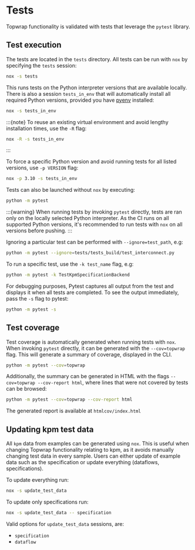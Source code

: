 # Tests

Topwrap functionality is validated with tests that leverage the `pytest` library.

## Test execution

The tests are located in the `tests` directory.
All tests can be run with `nox` by specifying the `tests` session:

```bash
nox -s tests
```

This runs tests on the Python interpreter versions that are available locally.
There is also a session `tests_in_env` that will automatically install all required Python versions, provided you have [pyenv](https://github.com/pyenv/pyenv) installed:

```bash
nox -s tests_in_env
```

:::{note}
To reuse an existing virtual environment and avoid lengthy installation times,  use the `-R` flag:

```bash
nox -R -s tests_in_env
```

:::

To force a specific Python version and avoid running tests for all listed versions, use `-p VERSION` flag:

```bash
nox -p 3.10 -s tests_in_env
```

Tests can also be launched without `nox` by executing:

```bash
python -m pytest
```

:::{warning}
When running tests by invoking `pytest` directly, tests are ran only on the locally selected Python interpreter.
As the CI runs on all supported Python versions, it's recommended to run tests with `nox` on all versions before pushing.
:::

Ignoring a particular test can be performed with `--ignore=test_path`, e.g:

```bash
python -m pytest --ignore=tests/tests_build/test_interconnect.py
```

To run a specific test, use the `-k test_name` flag, e.g:

```bash
python -m pytest -k TestKpmSpecificationBackend
```

For debugging purposes, Pytest captures all output from the test and displays it when all tests are completed.
To see the output immediately, pass the `-s` flag to pytest:

```bash
python -m pytest -s
```

## Test coverage

Test coverage is automatically generated when running tests with `nox`.
When invoking `pytest` directly, it can be generated with the `--cov=topwrap` flag.
This will generate a summary of coverage, displayed in the CLI.

```bash
python -m pytest --cov=topwrap
```

Additionally, the summary can be generated in HTML with the flags `--cov=topwrap --cov-report html`, where lines that were not covered by tests can be browsed:

```bash
python -m pytest --cov=topwrap --cov-report html
```

The generated report is available at `htmlcov/index.html`

## Updating kpm test data

All `kpm` data from examples can be generated using `nox`.
This is useful when changing Topwrap functionality relating to kpm, as it avoids manually changing test data in every sample.
Users can either update of example data such as the specification or update everything (dataflows, specifications).

To update everything run:
```bash
nox -s update_test_data
```

To update only specifications run:
```bash
nox -s update_test_data -- specification
```

Valid options for `update_test_data` sessions, are:
* `specification`
* `dataflow`
